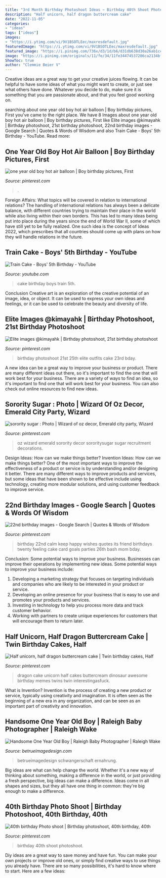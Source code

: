 ```yaml
---
title: "3rd Month Birthday Photoshoot Ideas ~ Birthday 40th Shoot Photoshoot"
description: "Half unicorn, half dragon buttercream cake"
date: "2022-11-05"
categories:
- "ideas"
tags: ["ideas"]
images:
- "https://i.ytimg.com/vi/9V1BSOTLEec/maxresdefault.jpg"
featuredImage: "https://i.ytimg.com/vi/9V1BSOTLEec/maxresdefault.jpg"
featured_image: "https://i.pinimg.com/736x/d3/1d/b6/d31db638d30a26ab1ccddb77903a5347.jpg"
image: "https://i.pinimg.com/originals/11/fe/34/11fe34474537286ca2134bf723b28b07.jpg"
ShowToc: true
author: "Clemmie Beier V"
---
```



Creative ideas are a great way to get your creative juices flowing. It can be helpful to have some ideas of what you might want to create, or just see what others have done. Whatever you decide to do, make sure it is something that you are passionate about, and that you feel good working on.

	

		
searching about one year old boy hot air balloon | Boy birthday pictures, First you've came to the right place. We have 8 Images about one year old boy hot air balloon | Boy birthday pictures, First like Elite images @kimayahk | Birthday photoshoot, 21st birthday photoshoot, 22nd birthday images - Google Search | Quotes &amp; Words of Wisdom and also Train Cake - Boys&#039; 5th Birthday - YouTube. Read more:
		
    
## One Year Old Boy Hot Air Balloon | Boy Birthday Pictures, First

<img loading=lazy src="https://i.pinimg.com/originals/11/fe/34/11fe34474537286ca2134bf723b28b07.jpg" onerror="this.onerror=null;this.src='https://tse4.mm.bing.net/th?id=OIP.K3KtQsimf_c43fcCUMJxhQHaLH&amp;pid=15.1';" alt="one year old boy hot air balloon | Boy birthday pictures, First">

_Source: pinterest.com_

>. 

	

Foreign Affairs: What topics will be covered in relation to international relations?
The handling of international relations has always been a delicate balance, with different countries trying to maintain their place in the world while also living within their own borders. This has led to many ideas being put into place during the years since the end of World War II, some of which have still yet to be fully realized. One such idea is the concept of Ideas 2022, which prescribes that all countries should come up with plans on how they will handle relations in the future.

    
## Train Cake - Boys&#039; 5th Birthday - YouTube

<img loading=lazy src="https://i.ytimg.com/vi/9V1BSOTLEec/maxresdefault.jpg" onerror="this.onerror=null;this.src='https://tse3.mm.bing.net/th?id=OIP.-sTgjS9ibYrL7BBlzvUuAQHaEK&amp;pid=15.1';" alt="Train Cake - Boys&#039; 5th Birthday - YouTube">

_Source: youtube.com_

>cake birthday boys train 5th. 

	

Conclusion
Creative art is an exploration of the creative potential of an image, idea, or object. It can be used to express your own ideas and feelings, or it can be used to celebrate the beauty and diversity of life.

    
## Elite Images @kimayahk | Birthday Photoshoot, 21st Birthday Photoshoot

<img loading=lazy src="https://i.pinimg.com/originals/77/2a/19/772a19c06d3c62f9250ab3b1fe26d326.jpg" onerror="this.onerror=null;this.src='https://tse2.mm.bing.net/th?id=OIP.BxAh5PBuQl2u7oYibuhWsQAAAA&amp;pid=15.1';" alt="Elite images @kimayahk | Birthday photoshoot, 21st birthday photoshoot">

_Source: pinterest.com_

>birthday photoshoot 21st 25th elite outfits cake 23rd bday. 

	

A new idea can be a great way to improve your business or product. There are many different ideas out there, so it's important to find the one that will work best for your business. There are a variety of ways to find an idea, so it's important to find one that will work best for your business. You can also check out online resources to find new ideas.

    
## Sorority Sugar : Photo | Wizard Of Oz Decor, Emerald City Party, Wizard

<img loading=lazy src="https://i.pinimg.com/originals/eb/a8/fa/eba8fac886502da740a4fb5f9cf67d5b.jpg" onerror="this.onerror=null;this.src='https://tse3.mm.bing.net/th?id=OIP.HsZLXj-4CuAxhrN8i7Z--QHaNB&amp;pid=15.1';" alt="sorority sugar : Photo | Wizard of oz decor, Emerald city party, Wizard">

_Source: pinterest.com_

>oz wizard emerald sorority decor sororitysugar sugar recruitment decorations. 

	

Design Ideas: How can we make things better?
Invention Ideas: How can we make things better?
One of the most important ways to improve the effectiveness of a product or service is by understanding and/or designing it better. There are many different ways to improve products and services, but some ideas that have been shown to be effective include using technology, creating more modular solutions, and using customer feedback to improve service.

    
## 22nd Birthday Images - Google Search | Quotes &amp; Words Of Wisdom

<img loading=lazy src="https://s-media-cache-ak0.pinimg.com/736x/4e/7e/39/4e7e39f6222960dae8f6b3bda1125aec--nd-birthday-ideas-birthday-images.jpg" onerror="this.onerror=null;this.src='https://tse2.mm.bing.net/th?id=OIP.mL_a0VEp3mJyyf0T8Ii4fgHaIp&amp;pid=15.1';" alt="22nd birthday images - Google Search | Quotes &amp; Words of Wisdom">

_Source: pinterest.com_

>birthday 22nd calm keep happy wishes quotes its friend birthdays twenty feeling cake card goals parties 26th bash mom bday. 

	

Conclusion: Some potential ways to improve your business.
Businesses can improve their operations by implementing new ideas. Some potential ways to improve your business include:
1. Developing a marketing strategy that focuses on targeting individuals and companies who are likely to be interested in your product or service.
2. Developing an online presence for your business that is easy to use and promotes your products and services.
3. Investing in technology to help you process more data and track customer behavior.
4. Working with partners to create unique experiences for customers that will encourage them to return later.

    
## Half Unicorn, Half Dragon Buttercream Cake | Twin Birthday Cakes, Half

<img loading=lazy src="https://i.pinimg.com/736x/d3/1d/b6/d31db638d30a26ab1ccddb77903a5347.jpg" onerror="this.onerror=null;this.src='https://tse4.mm.bing.net/th?id=OIP.3CWHprpJ8Yu89uYR3bbCpQHaJQ&amp;pid=15.1';" alt="Half unicorn, half dragon buttercream cake | Twin birthday cakes, Half">

_Source: pinterest.com_

>dragon cake unicorn half cakes buttercream dinosaur awesome birthday memes twins twin interestingasfuck. 

	

What is Invention?
Invention is the process of creating a new product or service, typically using creativity and imagination. It is often seen as the beginning of a new era in any organization, and can be seen as an important part of creativity and innovation.

    
## Handsome One Year Old Boy | Raleigh Baby Photographer | Raleigh Wake

<img loading=lazy src="https://betrueimagedesign.com/wp-content/uploads/2016/01/12-10286-post/first-birthday-outdoor-photos(pp_w768_h1664).jpg" onerror="this.onerror=null;this.src='https://tse3.mm.bing.net/th?id=OIP.a2oKw1mI1uuLM4IyKuwpOwHaQD&amp;pid=15.1';" alt="Handsome One Year Old Boy | Raleigh Baby Photographer | Raleigh Wake">

_Source: betrueimagedesign.com_

>betrueimagedesign schwangerschaft ernahrung. 

	

Big ideas are what can help change the world. Whether it's a new way of thinking about something, making a difference in the world, or just providing a fresh perspective, big ideas can make a difference. Ideas come in all shapes and sizes, but they all have one thing in common: they're big enough to make a difference.

    
## 40th Birthday Photo Shoot | Birthday Photoshoot, 40th Birthday, 40th

<img loading=lazy src="https://i.pinimg.com/736x/9d/1e/4f/9d1e4fd3f5ce4df5689dea387a847995.jpg" onerror="this.onerror=null;this.src='https://tse3.mm.bing.net/th?id=OIP.XvMS81-cWLq8EqMj2QeXCAHaLH&amp;pid=15.1';" alt="40th birthday Photo shoot | Birthday photoshoot, 40th birthday, 40th">

_Source: pinterest.com_

>birthday 40th shoot photoshoot. 

	

Diy ideas are a great way to save money and have fun. You can make your own projects or improve old ones, or simply find creative ways to use things you already have. There are so many possibilities, it's hard to know where to start. Here are a few ideas:

